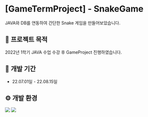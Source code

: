 # [GameTermProject] - SnakeGame
JAVA와 DB를 연동하여 간단한 Snake 게임을 만들어보았습니다.

##  :pushpin: 프로젝트 목적
2022년 1학기 JAVA 수업 수강 후 GameProject 진행하였습니다.

## :date: 개발 기간
* 22.07.01일 - 22.08.15일

## :gear: 개발 환경
<img src="https://github.com/Ryu-ji-hyeon/JAVA-GameTermProject/assets/112555124/7774ed5e-e4ed-475b-8e42-677c1f9a76e1">
<img src="https://github.com/Ryu-ji-hyeon/JAVA-GameTermProject/assets/112555124/9e4a3f54-f276-450e-a80a-0775d5e2c488">

